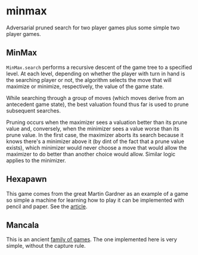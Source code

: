 # minmax

Adversarial pruned search for two player games plus some simple two player games.

## MinMax

`MinMax.search` performs a recursive descent of the game tree to a specified level.
At each level, depending on whether the player with turn in hand is the searching player or not,
the algorithm selects the move that will maximize or minimize, respectively, the value of the game state.

While searching through a group of moves (which moves derive from an antecedent game state), the best valuation
found thus far is used to prune subsequent searches.  

Pruning occurs when the maximizer sees a valuation better than its prune value and, conversely, 
when the minimizer sees a value worse than its prune value.
In the first case, the maximizer aborts its search because it knows there's a minimizer above it
(by dint of the fact that a prune value exists), which minimizer would never choose a move that would allow
the maximizer to do better than another choice would allow.
Similar logic applies to the minimizer.

## Hexapawn

This game comes from the great Martin Gardner as an example of a game so simple a machine for learning how to play it
can be implemented with pencil and paper. See the [article](https://en.wikipedia.org/wiki/Hexapawn).

## Mancala

This is an ancient [family of games](https://en.wikipedia.org/wiki/Mancala).
The one implemented here is very simple, without the capture rule.
